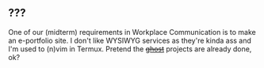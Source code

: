 ## ???
One of our (midterm) requirements in Workplace Communication is to make an e-portfolio site. I don't like WYSIWYG services as they're kinda ass and I'm used to (n)vim in Termux. Pretend the [~~ghost~~]( ttps://en.wikipedia.org/wiki/Flood_control_projects_controversy_in_the_Philippines) projects are already done, ok?
